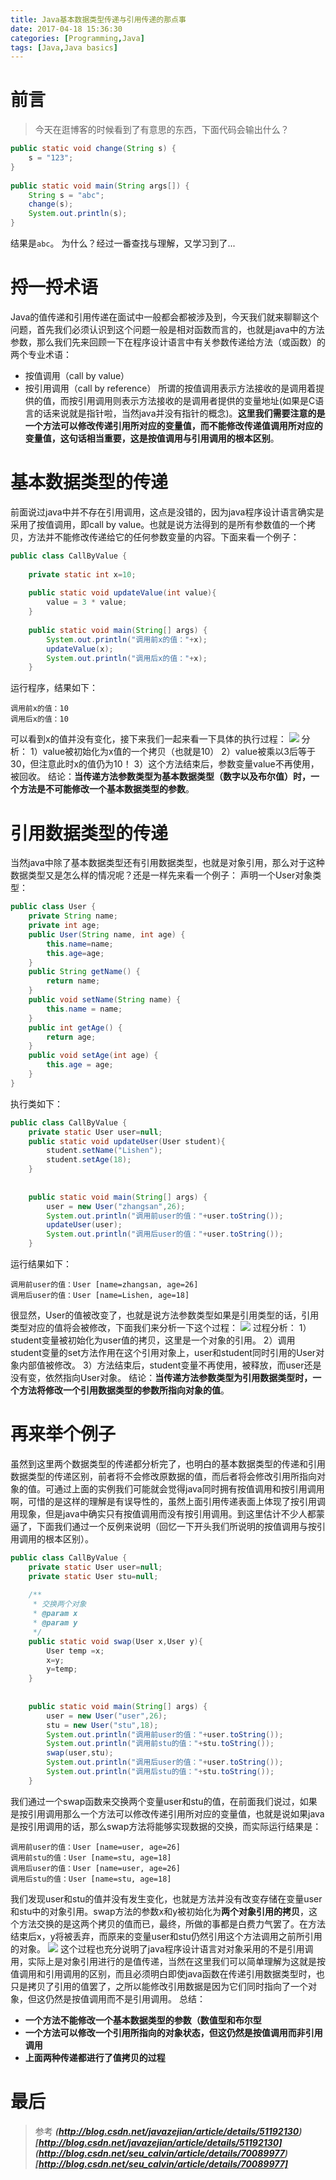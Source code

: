 ```yaml
---
title: Java基本数据类型传递与引用传递的那点事
date: 2017-04-18 15:36:30
categories: [Programming,Java]
tags: [Java,Java basics]
---
```

# 前言
> 今天在逛博客的时候看到了有意思的东西，下面代码会输出什么？
```java
public static void change(String s) {     
    s = "123";    
}     
    
public static void main(String args[]) {     
    String s = "abc";     
    change(s);     
    System.out.println(s);  
} 
```
结果是`abc`。
为什么？经过一番查找与理解，又学习到了...
<!--more-->
# 捋一捋术语
Java的值传递和引用传递在面试中一般都会都被涉及到，今天我们就来聊聊这个问题，首先我们必须认识到这个问题一般是相对函数而言的，也就是java中的方法参数，那么我们先来回顾一下在程序设计语言中有关参数传递给方法（或函数）的两个专业术语：
* 按值调用（call by value）
* 按引用调用（call by reference）
所谓的按值调用表示方法接收的是调用着提供的值，而按引用调用则表示方法接收的是调用者提供的变量地址(如果是C语言的话来说就是指针啦，当然java并没有指针的概念)。**这里我们需要注意的是一个方法可以修改传递引用所对应的变量值，而不能修改传递值调用所对应的变量值，这句话相当重要，这是按值调用与引用调用的根本区别**。

# 基本数据类型的传递
前面说过java中并不存在引用调用，这点是没错的，因为java程序设计语言确实是采用了按值调用，即call by value。也就是说方法得到的是所有参数值的一个拷贝，方法并不能修改传递给它的任何参数变量的内容。下面来看一个例子：
```java
public class CallByValue {  
      
    private static int x=10;  
      
    public static void updateValue(int value){  
        value = 3 * value;  
    }  
      
    public static void main(String[] args) {  
        System.out.println("调用前x的值："+x);  
        updateValue(x);  
        System.out.println("调用后x的值："+x);  
    }
```
运行程序，结果如下：
```
调用前x的值：10
调用后x的值：10
```
可以看到x的值并没有变化，接下来我们一起来看一下具体的执行过程：
![](http://ojoba1c98.bkt.clouddn.com/img/java-call-by-value/java-call-by-value01.png)
 分析：
1）value被初始化为x值的一个拷贝（也就是10）
2）value被乘以3后等于30，但注意此时x的值仍为10！
3）这个方法结束后，参数变量value不再使用，被回收。
结论：**当传递方法参数类型为基本数据类型（数字以及布尔值）时，一个方法是不可能修改一个基本数据类型的参数**。

# 引用数据类型的传递
当然java中除了基本数据类型还有引用数据类型，也就是对象引用，那么对于这种数据类型又是怎么样的情况呢？还是一样先来看一个例子：
声明一个User对象类型：
```java
public class User {  
    private String name;  
    private int age;  
    public User(String name, int age) {  
        this.name=name;  
        this.age=age;  
    }  
    public String getName() {  
        return name;  
    }  
    public void setName(String name) {  
        this.name = name;  
    }  
    public int getAge() {  
        return age;  
    }  
    public void setAge(int age) {  
        this.age = age;  
    }  
}
```
执行类如下：
```java
public class CallByValue {  
    private static User user=null;  
    public static void updateUser(User student){  
        student.setName("Lishen");  
        student.setAge(18);  
    }  
      
      
    public static void main(String[] args) {  
        user = new User("zhangsan",26);  
        System.out.println("调用前user的值："+user.toString());  
        updateUser(user);  
        System.out.println("调用后user的值："+user.toString());  
    }
```
运行结果如下：
```
调用前user的值：User [name=zhangsan, age=26]
调用后user的值：User [name=Lishen, age=18]	
```
很显然，User的值被改变了，也就是说方法参数类型如果是引用类型的话，引用类型对应的值将会被修改，下面我们来分析一下这个过程：
![](http://ojoba1c98.bkt.clouddn.com/img/java-call-by-value/java-call-by-value02.png)
 过程分析：
1）student变量被初始化为user值的拷贝，这里是一个对象的引用。
2）调用student变量的set方法作用在这个引用对象上，user和student同时引用的User对象内部值被修改。
3）方法结束后，student变量不再使用，被释放，而user还是没有变，依然指向User对象。
结论：**当传递方法参数类型为引用数据类型时，一个方法将修改一个引用数据类型的参数所指向对象的值**。

# 再来举个例子
虽然到这里两个数据类型的传递都分析完了，也明白的基本数据类型的传递和引用数据类型的传递区别，前者将不会修改原数据的值，而后者将会修改引用所指向对象的值。可通过上面的实例我们可能就会觉得java同时拥有按值调用和按引用调用啊，可惜的是这样的理解是有误导性的，虽然上面引用传递表面上体现了按引用调用现象，但是java中确实只有按值调用而没有按引用调用。到这里估计不少人都蒙逼了，下面我们通过一个反例来说明（回忆一下开头我们所说明的按值调用与按引用调用的根本区别）。
```java
public class CallByValue {  
    private static User user=null;  
    private static User stu=null;  
      
    /** 
     * 交换两个对象 
     * @param x 
     * @param y 
     */  
    public static void swap(User x,User y){  
        User temp =x;  
        x=y;  
        y=temp;  
    }  
      
      
    public static void main(String[] args) {  
        user = new User("user",26);  
        stu = new User("stu",18);  
        System.out.println("调用前user的值："+user.toString());  
        System.out.println("调用前stu的值："+stu.toString());  
        swap(user,stu);  
        System.out.println("调用后user的值："+user.toString());  
        System.out.println("调用后stu的值："+stu.toString());  
    }
```
我们通过一个swap函数来交换两个变量user和stu的值，在前面我们说过，如果是按引用调用那么一个方法可以修改传递引用所对应的变量值，也就是说如果java是按引用调用的话，那么swap方法将能够实现数据的交换，而实际运行结果是：
```
调用前user的值：User [name=user, age=26]
调用前stu的值：User [name=stu, age=18]
调用后user的值：User [name=user, age=26]
调用后stu的值：User [name=stu, age=18]
```
我们发现user和stu的值并没有发生变化，也就是方法并没有改变存储在变量user和stu中的对象引用。swap方法的参数x和y被初始化为**两个对象引用的拷贝**，这个方法交换的是这两个拷贝的值而已，最终，所做的事都是白费力气罢了。在方法结束后x，y将被丢弃，而原来的变量user和stu仍然引用这个方法调用之前所引用的对象。
![](http://ojoba1c98.bkt.clouddn.com/img/java-call-by-value/java-call-by-value03.png)
这个过程也充分说明了java程序设计语言对对象采用的不是引用调用，实际上是对象引用进行的是值传递，当然在这里我们可以简单理解为这就是按值调用和引用调用的区别，而且必须明白即使java函数在传递引用数据类型时，也只是拷贝了引用的值罢了，之所以能修改引用数据是因为它们同时指向了一个对象，但这仍然是按值调用而不是引用调用。
总结：
- **一个方法不能修改一个基本数据类型的参数（数值型和布尔型**
- **一个方法可以修改一个引用所指向的对象状态，但这仍然是按值调用而非引用调用**
- **上面两种传递都进行了值拷贝的过程**

# 最后
> 参考
> ***(http://blog.csdn.net/javazejian/article/details/51192130)[http://blog.csdn.net/javazejian/article/details/51192130]***
> ***(http://blog.csdn.net/seu_calvin/article/details/70089977)[http://blog.csdn.net/seu_calvin/article/details/70089977]***





















